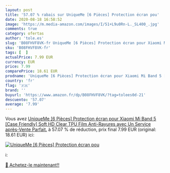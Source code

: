 ```yaml
---
layout: post
title: '57.07 % rabais sur UniqueMe [6 Pièces] Protection écran pou'
date: 2020-08-18 16:58:52
image: 'https://m.media-amazon.com/images/I/51+L9u0Rn-L._SL400_.jpg'
comments: true
category: ofertas
author: 'tole.es'
slug: 'B08FHVF8VK-fr UniqueMe [6 Pièces] Protection écran pour Xiaomi Mi Band 5...'
sku: 'B08FHVF8VK-fr'
tags: [  ]
actualPrice: 7.99 EUR
currency: EUR
price: 7.99
comparePrice: 18.61 EUR
prodname: 'UniqueMe [6 Pièces] Protection écran pour Xiaomi Mi Band 5 [Case Friendly] Soft HD Clear TPU Film  Anti-Rayures avec Un Service après-Vente Parfait.'
country: 'fr'
flag: '🇫🇷'
brand: ''
buyurl: 'https://www.amazon.fr/dp/B08FHVF8VK/?tag=tolees0d-21'
descuento: '57.07'
average: '7.99'
---
```


Vous avez [UniqueMe [6 Pièces] Protection écran pour Xiaomi Mi Band 5 [Case Friendly] Soft HD Clear TPU Film  Anti-Rayures avec Un Service après-Vente Parfait.](https://www.amazon.fr/dp/B08FHVF8VK/?tag=tolees0d-21)  à  57.07 % de réduction, prix final  7.99 EUR (original: 18.61 EUR) ici:

[![UniqueMe [6 Pièces] Protection écran pou](https://m.media-amazon.com/images/I/51+L9u0Rn-L._SL400_.jpg)](https://www.amazon.fr/dp/B08FHVF8VK/?tag=tolees0d-21)

ℹ️:


[🛒 Achetez-le maintenant!!](https://www.amazon.fr/dp/B08FHVF8VK/?tag=tolees0d-21)
